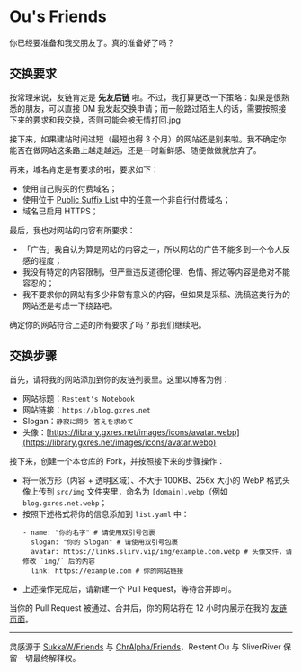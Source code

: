 # Ou's Friends

你已经要准备和我交朋友了。真的准备好了吗？

## 交换要求

按常理来说，友链肯定是 **先友后链** 啦。不过，我打算更改一下策略：如果是很熟悉的朋友，可以直接 DM 我发起交换申请；而一般路过陌生人的话，需要按照接下来的要求和我交换，否则可能会被无情打回.jpg

接下来，如果建站时间过短（最短也得 3 个月）的网站还是别来啦。我不确定你能否在做网站这条路上越走越远，还是一时新鲜感、随便做做就放弃了。

再来，域名肯定是有要求的啦，要求如下：

- 使用自己购买的付费域名；
- 使用位于 [Public Suffix List](https://publicsuffix.org/list/public_suffix_list.dat) 中的任意一个非自行付费域名；
- 域名已启用 HTTPS；

最后，我也对网站的内容有所要求：

- 「广告」我自认为算是网站的内容之一，所以网站的广告不能多到一个令人反感的程度；
- 我没有特定的内容限制，但严重违反道德伦理、色情、擦边等内容是绝对不能容忍的；
- 我不要求你的网站有多少非常有意义的内容，但如果是采稿、洗稿这类行为的网站还是考虑一下绕路吧。

确定你的网站符合上述的所有要求了吗？那我们继续吧。

## 交换步骤

首先，请将我的网站添加到你的友链列表里。这里以博客为例：

- 网站标题：`Restent's Notebook`
- 网站链接：`https://blog.gxres.net`
- Slogan：`静寂に問う 答えを求めて`
- 头像：[https://library.gxres.net/images/icons/avatar.webp](https://library.gxres.net/images/icons/avatar.webp)

接下来，创建一个本仓库的 Fork，并按照接下来的步骤操作：

- 将一张方形（内容 + 透明区域）、不大于 100KB、256x 大小的 WebP 格式头像上传到 `src/img` 文件夹里，命名为 `[domain].webp`（例如 `blog.gxres.net.webp`；
- 按照下述格式将你的信息添加到 `list.yaml` 中：
  ```
  - name: "你的名字" # 请使用双引号包裹
    slogan: "你的 Slogan" # 请使用双引号包裹 
    avatar: https://links.slirv.vip/img/example.com.webp # 头像文件，请修改 `img/` 后的内容
    link: https://example.com # 你的网站链接
  ```
- 上述操作完成后，请新建一个 Pull Request，等待合并即可。

当你的 Pull Request 被通过、合并后，你的网站将在 12 小时内展示在我的 [友链页面](https://library.gxres.net/links)。

---

灵感源于 [SukkaW/Friends](https://github.com/SukkaW/Friends) 与 [ChrAlpha/Friends](https://github.com/ChrAlpha/Friends)，Restent Ou 与 SliverRiver 保留一切最终解释权。